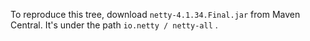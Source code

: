 To reproduce this tree, download `netty-4.1.34.Final.jar` from Maven Central. It's under the path
`io.netty / netty-all` .
